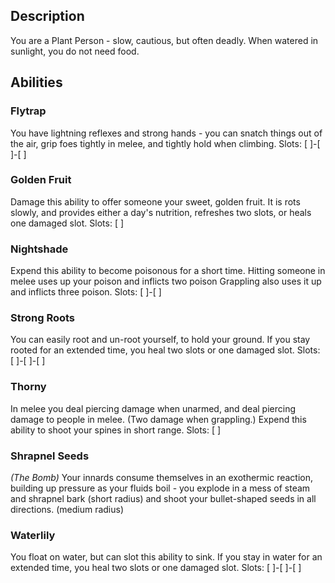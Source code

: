 ## Description
You are a Plant Person - slow, cautious, but often deadly.
When watered in sunlight, you do not need food.

## Abilities
### Flytrap
You have lightning reflexes and strong hands - you can snatch things out of
the air, grip foes tightly in melee, and tightly hold when climbing.
Slots: [ ]-[ ]-[ ]

### Golden Fruit
Damage this ability to offer someone your sweet, golden fruit.
It is rots slowly, and provides either a day's nutrition, refreshes two slots, or 
heals one damaged slot.
Slots: [ ]

### Nightshade
Expend this ability to become poisonous for a short time.
Hitting someone in melee uses up your poison and inflicts two poison
Grappling also uses it up and inflicts three poison.
Slots: [ ]-[ ]

### Strong Roots
You can easily root and un-root yourself, to hold your ground.
If you stay rooted for an extended time, you heal two slots or one damaged slot.
Slots: [ ]-[ ]-[ ]

### Thorny
In melee you deal piercing damage when unarmed, and deal piercing damage
to people in melee. (Two damage when grappling.)
Expend this ability to shoot your spines in short range.
Slots: [ ]

### Shrapnel Seeds
_(The Bomb)_
Your innards consume themselves in an exothermic reaction, building up pressure
as your fluids boil - you explode in a mess of steam and shrapnel bark
(short radius) and shoot your bullet-shaped seeds in all directions. (medium radius)

### Waterlily
You float on water, but can slot this ability to sink.
If you stay in water for an extended time, you heal two slots or one damaged slot.
Slots: [ ]-[ ]-[ ]
